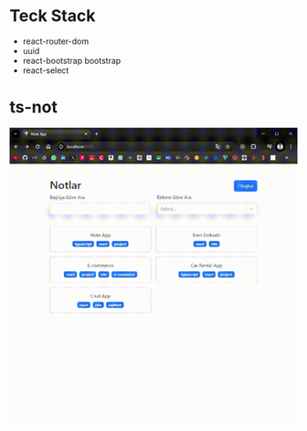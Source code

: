 # Teck Stack

- react-router-dom
- uuid
- react-bootstrap bootstrap
- react-select

# ts-not

![](note-app.gif)
